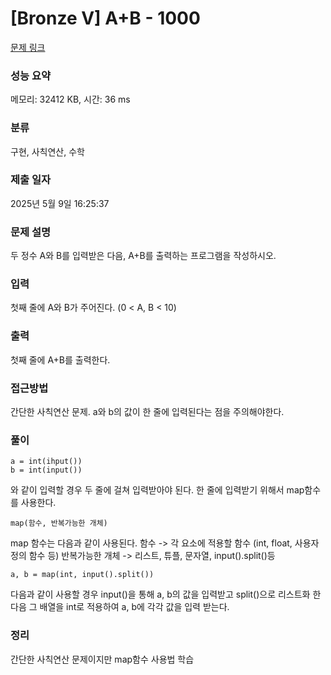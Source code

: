 # [Bronze V] A+B - 1000 

[문제 링크](https://www.acmicpc.net/problem/1000) 

### 성능 요약

메모리: 32412 KB, 시간: 36 ms

### 분류

구현, 사칙연산, 수학

### 제출 일자

2025년 5월 9일 16:25:37

### 문제 설명

<p>두 정수 A와 B를 입력받은 다음, A+B를 출력하는 프로그램을 작성하시오.</p>

### 입력 

 <p>첫째 줄에 A와 B가 주어진다. (0 < A, B < 10)</p>

### 출력 

 <p>첫째 줄에 A+B를 출력한다.</p>

### 접근방법
간단한 사칙연산 문제.
a와 b의 값이 한 줄에 입력된다는 점을 주의해야한다.

### 풀이
```
a = int(ihput())
b = int(input())
```
와 같이 입력할 경우 두 줄에 걸쳐 입력받아야 된다.
한 줄에 입력받기 위해서 map함수를 사용한다.

```
map(함수, 반복가능한 개체)
```
map 함수는 다음과 같이 사용된다.
함수 -> 각 요소에 적용할 함수 (int, float, 사용자 정의 함수 등)
반복가능한 개체 -> 리스트, 튜플, 문자열, input().split()등

```
a, b = map(int, input().split())
```
다음과 같이 사용할 경우
input()을 통해 a, b의 값을 입력받고 split()으로 리스트화 한다음 그 배열을 int로 적용하여
a, b에 각각 값을 입력 받는다.

### 정리
간단한 사칙연산 문제이지만
map함수 사용법 학습
